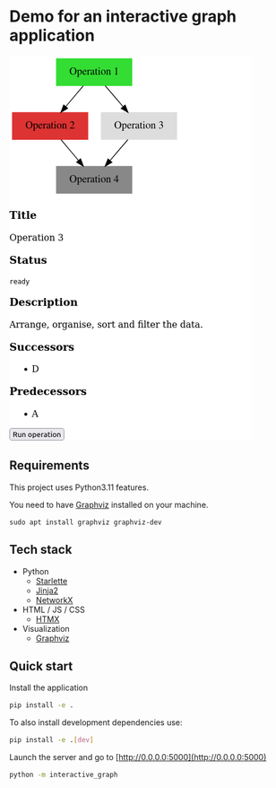 # Demo for an interactive graph application

![Exeample of what the interactive graph looks like](exeample.png)

## Requirements

This project uses Python3.11 features.

You need to have [Graphviz](https://graphviz.org/) installed on your machine.

```
sudo apt install graphviz graphviz-dev
```

## Tech stack

-   Python
    -   [Starlette](https://www.starlette.io/)
    -   [Jinja2](https://jinja.palletsprojects.com/en/latest/)
    -   [NetworkX](https://networkx.org/)
-   HTML / JS / CSS
    -   [HTMX](https://htmx.org/)
-   Visualization
    -   [Graphviz](https://graphviz.org/)

## Quick start

Install the application

```sh
pip install -e .
```

To also install development dependencies use:

```sh
pip install -e .[dev]
```

Launch the server and go to [http://0.0.0.0:5000](http://0.0.0.0:5000)

```sh
python -m interactive_graph
```
